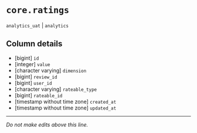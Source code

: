 # `core.ratings`
`analytics_uat` | `analytics`

## Column details
* [bigint]    `id`
* [integer]   `value`
* [character varying] `dimension`
* [bigint]    `review_id`
* [bigint]    `user_id`
* [character varying] `rateable_type`
* [bigint]    `rateable_id`
* [timestamp without time zone] `created_at`
* [timestamp without time zone] `updated_at`

-------------------------------------------------------------------------------
*Do not make edits above this line.*
